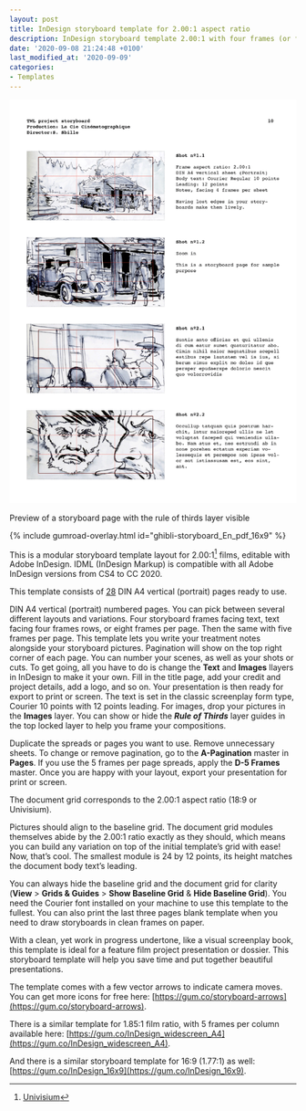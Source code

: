 ```yaml
---
layout: post
title: InDesign storyboard template for 2.00:1 aspect ratio
description: InDesign storyboard template 2.00:1 with four frames (or five) per page, Courier 10 on DIN A4 vertical, ideal for feature film projects
date: '2020-09-08 21:24:48 +0100'
last_modified_at: '2020-09-09'
categories:
- Templates
---
```

<a href="https://gum.co/InDesign_2x1" class="no-underline pv2 grow db"><img class="w-100" src="/images/InDesign_Film_Storyboard-template_2.00x1_Courier_10_A4-vertical_InDesign-interface-page-lost-edges_rule-of-thirds.png"></a>
<figcaption>Preview of a storyboard page with the rule of thirds layer visible</figcaption>

{% include gumroad-overlay.html id="ghibli-storyboard_En_pdf_16x9" %}

This is a modular storyboard template layout for 2.00:1[^1] films, editable with Adobe InDesign. IDML (InDesign Markup) is compatible with all Adobe InDesign versions from CS4 to CC 2020.

[^1]: [Univisium](https://en.wikipedia.org/wiki/Univisium)

This template consists of [28](https://gum.co/InDesign_2x1) DIN A4 vertical (portrait) pages ready to use.

DIN A4 vertical (portrait) numbered pages. You can pick between several different layouts and variations. Four storyboard frames facing text, text facing four frames rows, or eight frames per page. Then the same with five frames per page. This template lets you write your treatment notes alongside your storyboard pictures. Pagination will show on the top right corner of each page. You can number your scenes, as well as your shots or cuts. To get going, all you have to do is change the **Text** and **Images** llayers in InDesign to make it your own. Fill in the title page, add your credit and project details, add a logo, and so on. Your presentation is then ready for export to print or screen. The text is set in the classic screenplay form type, Courier 10 points with 12 points leading. For images, drop your pictures in the **Images** layer. You can show or hide the ***Rule of Thirds*** layer guides in the top locked layer to help you frame your compositions.

Duplicate the spreads or pages you want to use. Remove unnecessary sheets. To change or remove pagination, go to the **A-Pagination** master in **Pages**. If you use the 5 frames per page spreads, apply the **D-5 Frames** master. Once you are happy with your layout, export your presentation for print or screen.

The document grid corresponds to the 2.00:1 aspect ratio (18:9 or Univisium).

Pictures should align to the baseline grid. The document grid modules themselves abide by the 2.00:1 ratio exactly as they should, which means you can build any variation on top of the initial template’s grid with ease! Now, that’s cool. The smallest module is 24 by 12 points, its height matches the document body text’s leading.

You can always hide the baseline grid and the document grid for clarity (**View** > **Grids & Guides** > **Show Baseline Grid** & **Hide Baseline Grid**). You need the Courier font installed on your machine to use this template to the fullest. You can also print the last three pages blank template when you need to draw storyboards in clean frames on paper.

With a clean, yet work in progress undertone, like a visual screenplay book, this template is ideal for a feature film project presentation or dossier.
This storyboard template will help you save time and put together beautiful presentations.


The template comes with a few vector arrows to indicate camera moves. You can get more icons for free here: [https://gum.co/storyboard-arrows](https://gum.co/storyboard-arrows).


There is a similar template for 1.85:1 film ratio, with 5 frames per column available here: [https://gum.co/InDesign_widescreen_A4](https://gum.co/InDesign_widescreen_A4).

And there is a similar storyboard template for 16:9 (1.77:1) as well: [https://gum.co/InDesign_16x9](https://gum.co/InDesign_16x9).
